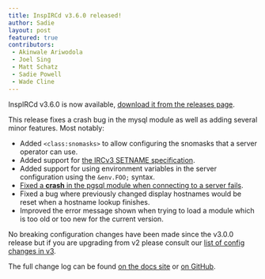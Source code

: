 ```yaml
---
title: InspIRCd v3.6.0 released!
author: Sadie
layout: post
featured: true
contributors:
 - Akinwale Ariwodola
 - Joel Sing
 - Matt Schatz
 - Sadie Powell
 - Wade Cline
---
```


InspIRCd v3.6.0 is now available, [download it from the releases page](https://github.com/inspircd/inspircd/releases).

This release fixes a crash bug in the mysql module as well as adding several minor features. Most notably:

- Added `<class:snomasks>` to allow configuring the snomasks that a server operator can use.
- Added support for [the IRCv3 SETNAME specification](https://ircv3.net/specs/extensions/setname.html).
- Added support for using environment variables in the server configuration using the `&env.FOO;` syntax.
- [Fixed a **crash** in the pgsql module when connecting to a server fails](https://docs.inspircd.org/security/2020-01).
- Fixed a bug where previously changed display hostnames would be reset when a hostname lookup finishes.
- Improved the error message shown when trying to load a module which is too old or too new for the current version.

No breaking configuration changes have been made since the v3.0.0 release but if you are upgrading from v2 please consult our [list of config changes in v3](https://docs.inspircd.org/3/breaking-changes).

<!--more-->

The full change log can be found [on the docs site](https://docs.inspircd.org/3/change-log/#inspircd-360) or [on GitHub](https://github.com/inspircd/inspircd/compare/v3.5.0...v3.6.0).